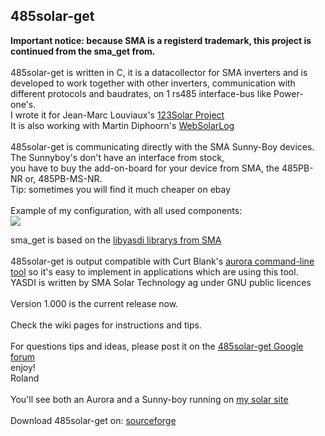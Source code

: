## 485solar-get ##

<b>Important notice: because SMA is a registerd trademark, this project is continued from the sma_get from.</b><br><br>
485solar-get is written in C, it is a datacollector for SMA inverters and is developed to work together with other inverters, communication with different protocols and baudrates, on 1  rs485 interface-bus like Power-one's.<br>
I wrote it for Jean-Marc Louviaux's  <a href='http://www.123solar.org/'>123Solar Project</a><br>
It is also working with Martin Diphoorn's <a href='http://www.websolarlog.com/'>WebSolarLog</a><br>
<br>
485solar-get is communicating directly with the SMA Sunny-Boy devices.<br>
The Sunnyboy's don't have an interface from stock, <br>
you have to buy the add-on-board for your device from SMA, the 485PB-NR or, 485PB-MS-NR.<br>
Tip: sometimes you will find it much cheaper on ebay<br><br>
Example of my configuration, with all used components:<br>
<img src='http://solar.breedveld.net/images/installation/Connections.jpg'>

sma_get is based on the <a href='http://www.sma.de/en/products/monitoring-control/yasdi.html'>libyasdi librarys from SMA</a><br>
<br>
485solar-get is output compatible with Curt Blank's <a href='http://www.curtronics.com/Solar/'>aurora command-line tool</a> so it's easy to implement in applications which are using this tool.<br>
YASDI is written by SMA Solar Technology ag under GNU public licences<br>
<br>
Version 1.000 is the current release now.<br>
<br>
Check the wiki pages for instructions and tips.<br>
<br>
For questions tips and ideas, please post it on the <a href='https://groups.google.com/forum/?fromgroups#!forum/485solar-get'>485solar-get Google forum</a><br>
enjoy!<br>
Roland<br>
<br>
You'll see both an Aurora and a Sunny-boy running on <a href='http://solar.breedveld.net'>my solar site</a><br><br>
Download 485solar-get on: <a href='https://sourceforge.net/projects/solarget/files'>sourceforge</a><br>